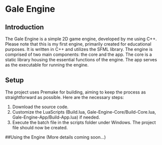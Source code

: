 # Gale Engine
## Introduction
The Gale Engine is a simple 2D game engine, developed by me using C++. Please note that this is my first engine, primarily created for educational purposes. It is written in C++ and utilizes the SFML library. The engine is comprised of two main components: the core and the app. The core is a static library housing the essential functions of the engine. The app serves as the executable for running the engine.

## Setup
The project uses Premake for building, aiming to keep the process as straightforward as possible. Here are the necessary steps:

1. Download the source code.
2. Customize the LuaScripts (Build.lua, Gale-Engine-Core/Build-Core.lua, Gale-Engine-App/Build-App.lua) if needed.
3. Execute the batch file in the scripts folder under Windows. The project file should now be created.

##Using the Engine
(More details coming soon...)
